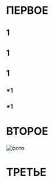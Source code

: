 # ПЕРВОЕ
## 1
## 1
## 1
### *1
### *1
# ВТОРОЕ
![фото](https://pressbooks.openeducationalberta.ca/app/uploads/sites/3/2018/08/0500Pronormoblast1-Gloria-Kwon.jpg)

# ТРЕТЬЕ
